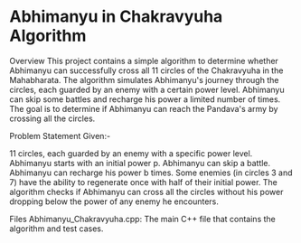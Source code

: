 # Abhimanyu in Chakravyuha Algorithm
Overview
This project contains a simple algorithm to determine whether Abhimanyu can successfully cross all 11 circles of the Chakravyuha in the Mahabharata. The algorithm simulates Abhimanyu's journey through the circles, each guarded by an enemy with a certain power level. Abhimanyu can skip some battles and recharge his power a limited number of times. The goal is to determine if Abhimanyu can reach the Pandava's army by crossing all the circles.

Problem Statement
Given:-

11 circles, each guarded by an enemy with a specific power level.
Abhimanyu starts with an initial power p.
Abhimanyu can skip a battle.
Abhimanyu can recharge his power b times.
Some enemies (in circles 3 and 7) have the ability to regenerate once with half of their initial power.
The algorithm checks if Abhimanyu can cross all the circles without his power dropping below the power of any enemy he encounters.

Files
Abhimanyu_Chakravyuha.cpp: The main C++ file that contains the algorithm and test cases.
